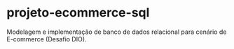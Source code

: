 # projeto-ecommerce-sql
Modelagem e implementação de banco de dados relacional para cenário de E-commerce (Desafio DIO).
